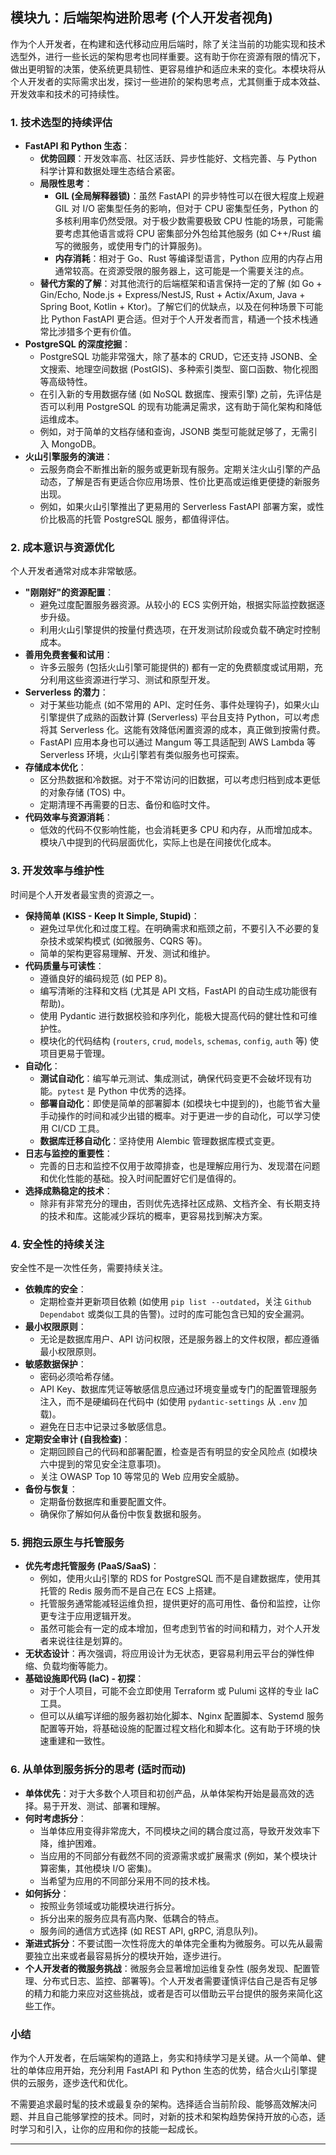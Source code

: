 ## 模块九：后端架构进阶思考 (个人开发者视角)

作为个人开发者，在构建和迭代移动应用后端时，除了关注当前的功能实现和技术选型外，进行一些长远的架构思考也同样重要。这有助于你在资源有限的情况下，做出更明智的决策，使系统更具韧性、更容易维护和适应未来的变化。本模块将从个人开发者的实际需求出发，探讨一些进阶的架构思考点，尤其侧重于成本效益、开发效率和技术的可持续性。

### 1. 技术选型的持续评估

*   **FastAPI 和 Python 生态**：
    *   **优势回顾**：开发效率高、社区活跃、异步性能好、文档完善、与 Python 科学计算和数据处理生态结合紧密。
    *   **局限性思考**：
        *   **GIL (全局解释器锁)**：虽然 FastAPI 的异步特性可以在很大程度上规避 GIL 对 I/O 密集型任务的影响，但对于 CPU 密集型任务，Python 的多核利用率仍然受限。对于极少数需要极致 CPU 性能的场景，可能需要考虑其他语言或将 CPU 密集部分外包给其他服务 (如 C++/Rust 编写的微服务，或使用专门的计算服务)。
        *   **内存消耗**：相对于 Go、Rust 等编译型语言，Python 应用的内存占用通常较高。在资源受限的服务器上，这可能是一个需要关注的点。
    *   **替代方案的了解**：对其他流行的后端框架和语言保持一定的了解 (如 Go + Gin/Echo, Node.js + Express/NestJS, Rust + Actix/Axum, Java + Spring Boot, Kotlin + Ktor)。了解它们的优缺点，以及在何种场景下可能比 Python FastAPI 更合适。但对于个人开发者而言，精通一个技术栈通常比涉猎多个更有价值。
*   **PostgreSQL 的深度挖掘**：
    *   PostgreSQL 功能非常强大，除了基本的 CRUD，它还支持 JSONB、全文搜索、地理空间数据 (PostGIS)、多种索引类型、窗口函数、物化视图等高级特性。
    *   在引入新的专用数据存储 (如 NoSQL 数据库、搜索引擎) 之前，先评估是否可以利用 PostgreSQL 的现有功能满足需求，这有助于简化架构和降低运维成本。
    *   例如，对于简单的文档存储和查询，JSONB 类型可能就足够了，无需引入 MongoDB。
*   **火山引擎服务的演进**：
    *   云服务商会不断推出新的服务或更新现有服务。定期关注火山引擎的产品动态，了解是否有更适合你应用场景、性价比更高或运维更便捷的新服务出现。
    *   例如，如果火山引擎推出了更易用的 Serverless FastAPI 部署方案，或性价比极高的托管 PostgreSQL 服务，都值得评估。

### 2. 成本意识与资源优化

个人开发者通常对成本非常敏感。

*   **"刚刚好"的资源配置**：
    *   避免过度配置服务器资源。从较小的 ECS 实例开始，根据实际监控数据逐步升级。
    *   利用火山引擎提供的按量付费选项，在开发测试阶段或负载不确定时控制成本。
*   **善用免费套餐和试用**：
    *   许多云服务 (包括火山引擎可能提供的) 都有一定的免费额度或试用期，充分利用这些资源进行学习、测试和原型开发。
*   **Serverless 的潜力**：
    *   对于某些功能点 (如不常用的 API、定时任务、事件处理钩子)，如果火山引擎提供了成熟的函数计算 (Serverless) 平台且支持 Python，可以考虑将其 Serverless 化。这能有效降低闲置资源的成本，真正做到按需付费。
    *   FastAPI 应用本身也可以通过 Mangum 等工具适配到 AWS Lambda 等 Serverless 环境，火山引擎若有类似服务也可探索。
*   **存储成本优化**：
    *   区分热数据和冷数据。对于不常访问的旧数据，可以考虑归档到成本更低的对象存储 (TOS) 中。
    *   定期清理不再需要的日志、备份和临时文件。
*   **代码效率与资源消耗**：
    *   低效的代码不仅影响性能，也会消耗更多 CPU 和内存，从而增加成本。模块八中提到的代码层面优化，实际上也是在间接优化成本。

### 3. 开发效率与维护性

时间是个人开发者最宝贵的资源之一。

*   **保持简单 (KISS - Keep It Simple, Stupid)**：
    *   避免过早优化和过度工程。在明确需求和瓶颈之前，不要引入不必要的复杂技术或架构模式 (如微服务、CQRS 等)。
    *   简单的架构更容易理解、开发、测试和维护。
*   **代码质量与可读性**：
    *   遵循良好的编码规范 (如 PEP 8)。
    *   编写清晰的注释和文档 (尤其是 API 文档，FastAPI 的自动生成功能很有帮助)。
    *   使用 Pydantic 进行数据校验和序列化，能极大提高代码的健壮性和可维护性。
    *   模块化的代码结构 (`routers`, `crud`, `models`, `schemas`, `config`, `auth` 等) 使项目更易于管理。
*   **自动化**：
    *   **测试自动化**：编写单元测试、集成测试，确保代码变更不会破坏现有功能。`pytest` 是 Python 中优秀的选择。
    *   **部署自动化**：即使是简单的部署脚本 (如模块七中提到的)，也能节省大量手动操作的时间和减少出错的概率。对于更进一步的自动化，可以学习使用 CI/CD 工具。
    *   **数据库迁移自动化**：坚持使用 Alembic 管理数据库模式变更。
*   **日志与监控的重要性**：
    *   完善的日志和监控不仅用于故障排查，也是理解应用行为、发现潜在问题和优化性能的基础。投入时间配置好它们是值得的。
*   **选择成熟稳定的技术**：
    *   除非有非常充分的理由，否则优先选择社区成熟、文档齐全、有长期支持的技术和库。这能减少踩坑的概率，更容易找到解决方案。

### 4. 安全性的持续关注

安全性不是一次性任务，需要持续关注。

*   **依赖库的安全**：
    *   定期检查并更新项目依赖 (如使用 `pip list --outdated`，关注 `Github Dependabot` 或类似工具的告警)。过时的库可能包含已知的安全漏洞。
*   **最小权限原则**：
    *   无论是数据库用户、API 访问权限，还是服务器上的文件权限，都应遵循最小权限原则。
*   **敏感数据保护**：
    *   密码必须哈希存储。
    *   API Key、数据库凭证等敏感信息应通过环境变量或专门的配置管理服务注入，而不是硬编码在代码中 (如使用 `pydantic-settings` 从 `.env` 加载)。
    *   避免在日志中记录过多敏感信息。
*   **定期安全审计 (自我检查)**：
    *   定期回顾自己的代码和部署配置，检查是否有明显的安全风险点 (如模块六中提到的常见安全注意事项)。
    *   关注 OWASP Top 10 等常见的 Web 应用安全威胁。
*   **备份与恢复**：
    *   定期备份数据库和重要配置文件。
    *   确保你了解如何从备份中恢复数据和服务。

### 5. 拥抱云原生与托管服务

*   **优先考虑托管服务 (PaaS/SaaS)**：
    *   例如，使用火山引擎的 RDS for PostgreSQL 而不是自建数据库，使用其托管的 Redis 服务而不是自己在 ECS 上搭建。
    *   托管服务通常能减轻运维负担，提供更好的高可用性、备份和监控，让你更专注于应用逻辑开发。
    *   虽然可能会有一定的成本增加，但考虑到节省的时间和精力，对个人开发者来说往往是划算的。
*   **无状态设计**：再次强调，将应用设计为无状态，更容易利用云平台的弹性伸缩、负载均衡等能力。
*   **基础设施即代码 (IaC) - 初探**：
    *   对于个人项目，可能不会立即使用 Terraform 或 Pulumi 这样的专业 IaC 工具。
    *   但可以从编写详细的服务器初始化脚本、Nginx 配置脚本、Systemd 服务配置等开始，将基础设施的配置过程文档化和脚本化。这有助于环境的快速重建和一致性。

### 6. 从单体到服务拆分的思考 (适时而动)

*   **单体优先**：对于大多数个人项目和初创产品，从单体架构开始是最高效的选择。易于开发、测试、部署和理解。
*   **何时考虑拆分**：
    *   当单体应用变得非常庞大，不同模块之间的耦合度过高，导致开发效率下降，维护困难。
    *   当应用的不同部分有截然不同的资源需求或扩展需求 (例如，某个模块计算密集，其他模块 I/O 密集)。
    *   当希望为应用的不同部分采用不同的技术栈。
*   **如何拆分**：
    *   按照业务领域或功能模块进行拆分。
    *   拆分出来的服务应具有高内聚、低耦合的特点。
    *   服务间的通信方式选择 (如 REST API, gRPC, 消息队列)。
*   **渐进式拆分**：不要试图一次性将庞大的单体完全重构为微服务。可以先从最需要独立出来或者最容易拆分的模块开始，逐步进行。
*   **个人开发者的微服务挑战**：微服务会显著增加运维复杂性 (服务发现、配置管理、分布式日志、监控、部署等)。个人开发者需要谨慎评估自己是否有足够的精力和能力来应对这些挑战，或者是否可以借助云平台提供的服务来简化这些工作。

### 小结

作为个人开发者，在后端架构的道路上，务实和持续学习是关键。从一个简单、健壮的单体应用开始，充分利用 FastAPI 和 Python 生态的优势，结合火山引擎提供的云服务，逐步迭代和优化。

不需要追求最时髦的技术或最复杂的架构。选择适合当前阶段、能够高效解决问题、并且自己能够掌控的技术。同时，对新的技术和架构趋势保持开放的心态，适时学习和引入，让你的应用和你的技能一起成长。

--- 